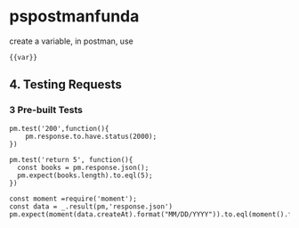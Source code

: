 # pspostmanfunda

create a variable, in postman, use
```
{{var}}
```

## 4. Testing Requests
### 3 Pre-built Tests
```
pm.test('200',function(){
    pm.response.to.have.status(2000);
})
```
```
pm.test('return 5', function(){
  const books = pm.response.json();
  pm.expect(books.length).to.eql(5);
})
```


```
const moment =require('moment');
const data = _.result(pm,'response.json')
pm.expect(moment(data.createAt).format("MM/DD/YYYY")).to.eql(moment().format('MM/DD/YYYY'))
```
